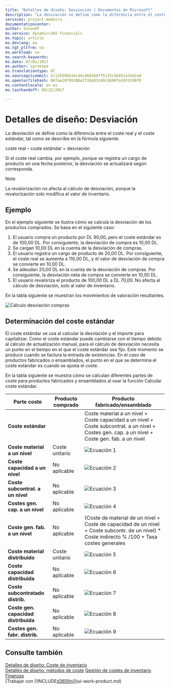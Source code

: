 ```yaml
---
title: "Detalles de diseño: Desviación | Documentos de Microsoft"
description: "La desviación se define como la diferencia entre el coste real y el coste estándar, tal como se describe en la fórmula siguiente."
services: project-madeira
documentationcenter: 
author: SorenGP
ms.service: dynamics365-financials
ms.topic: article
ms.devlang: na
ms.tgt_pltfrm: na
ms.workload: na
ms.search.keywords: 
ms.date: 07/01/2017
ms.author: sgroespe
ms.translationtype: HT
ms.sourcegitcommit: 2c13559bb3dc44cdb61697f5135c5b931e34d2a8
ms.openlocfilehash: 04faa28799288e272da93c60cbb90fa19fd190f0
ms.contentlocale: es-es
ms.lasthandoff: 09/22/2017

---
```

# <a name="design-details-variance"></a>Detalles de diseño: Desviación
La desviación se define como la diferencia entre el coste real y el coste estándar, tal como se describe en la fórmula siguiente.  

 coste real – coste estándar = desviación  

 Si el coste real cambia, por ejemplo, porque se registra un cargo de producto en una fecha posterior, la desviación se actualizará según corresponda.  

> [!NOTE]  
>  La revalorización no afecta al cálculo de desviación, porque la revalorización solo modifica el valor de inventario.  

## <a name="example"></a>Ejemplo  
 En el ejemplo siguiente se ilustra cómo se calcula la desviación de los productos comprados. Se basa en el siguiente caso:  

1.  El usuario compra un producto por DL 90,00, pero el coste estándar es de 100,00 DL. Por consiguiente, la desviación de compra es 10,00 DL.  
2.  Se cargan 10,00 DL en la cuenta de la desviación de compras.  
3.  El usuario registra un cargo de producto de 20,00 DL. Por consiguiente, el coste real se aumenta a 110,00 DL, y el valor de desviación de compra se convierte en 10,00 DL.  
4.  Se adeudan 20,00 DL en la cuenta de la desviación de compras. Por consiguiente, la desviación neta de compra se convierte en 10,00 DL.  
5.  El usuario revaloriza el producto de 100,00 DL a DL 70,00. No afecta al cálculo de desviación, solo al valor de inventario.  

 En la tabla siguiente se muestran los movimientos de valoración resultantes.  

 ![Cálculo desviación compras](media/design_details_inventory_costing_11_purchase_variance.png "design_details_inventory_costing_11_purchase_variance")  

## <a name="determining-the-standard-cost"></a>Determinación del coste estándar  
 El coste estándar se usa al calcular la desviación y el importe para capitalizar. Como el coste estándar puede cambiarse con el tiempo debido al cálculo de actualización manual, para el cálculo de desviación necesita un punto en el tiempo en el que el coste estándar sea fijo. Este momento se produce cuando se factura la entrada de existencias. En el caso de productos fabricados o ensamblados, el punto en el que se determina el coste estándar es cuando se ajusta el coste.  

 En la tabla siguiente se muestra cómo se calculan diferentes partes de coste para productos fabricados y ensamblados al usar la función Calcular coste estándar.  

|Parte coste|Producto comprado|Producto fabricado/ensamblado|  
|----------------|--------------------|------------------------------|  
|**Coste estándar**||Coste material a un nivel + Coste capacidad a un nivel + Coste subcontrat. a un nivel + Costes gen. cap. a un nivel + Coste gen. fab. a un nivel|  
|**Coste material a un nivel**|Coste unitario|![Ecuación 1](media/design_details_inventory_costing_11_equation_1.png "design_details_inventory_costing_11_equation_1")|  
|**Coste capacidad a un nivel**|No aplicable|![Ecuación 2](media/design_details_inventory_costing_11_equation_2.png "design_details_inventory_costing_11_equation_2")|  
|**Coste subcontrat. a un nivel**|No aplicable|![Ecuación 3](media/design_details_inventory_costing_11_equation_3.png "design_details_inventory_costing_11_equation_3")|  
|**Costes gen. cap. a un nivel**|No aplicable|![Ecuación 4](media/design_details_inventory_costing_11_equation_4.png "design_details_inventory_costing_11_equation_4")|  
|**Coste gen. fab. a un nivel**|No aplicable|(Coste de material de un nivel + Coste de capacidad de un nivel + Coste subcontr. de un nivel) * Coste indirecto % /100 + Tasa costes generales|  
|**Coste material distribuido**|Coste unitario|![Ecuación 5](media/design_details_inventory_costing_11_equation_5.png "design_details_inventory_costing_11_equation_5")|  
|**Coste capacidad distribuida**|No aplicable|![Ecuación 6](media/design_details_inventory_costing_11_equation_6.png "design_details_inventory_costing_11_equation_6")|  
|**Coste subcontratado distrib.**|No aplicable|![Ecuación 7](media/design_details_inventory_costing_11_equation_7.png "design_details_inventory_costing_11_equation_7")|  
|**Coste gen. capacidad distribuida**|No aplicable|![Ecuación 8](media/design_details_inventory_costing_11_equation_8.png "design_details_inventory_costing_11_equation_8")|  
|**Costes gen. fabr. distrib.**|No aplicable|![Ecuación 9](media/design_details_inventory_costing_11_equation_9.png "design_details_inventory_costing_11_equation_9")|  

## <a name="see-also"></a>Consulte también  
 [Detalles de diseño: Coste de inventario](design-details-inventory-costing.md)   
 [Detalles de diseño: métodos de coste](design-details-costing-methods.md) [Gestión de costes de inventario](finance-manage-inventory-costs.md)  
 [Finanzas](finance.md)  
 [Trabajar con [!INCLUDE[d365fin](includes/d365fin_md.md)]](ui-work-product.md)

